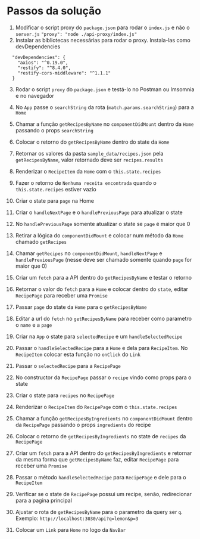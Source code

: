 # Passos da solução

1. Modificar o script proxy do `package.json` para rodar o `index.js` e não o `server.js`
   `"proxy": "node ./api-proxy/index.js"`
2. Instalar as bibliotecas necessárias para rodar o proxy. Instala-las como devDependencies

```
  "devDependencies": {
    "axios": "^0.19.0",
    "restify": "^8.4.0",
    "restify-cors-middleware": "^1.1.1"
  }
```

3. Rodar o script `proxy` do `package.json` e testá-lo no Postman ou Imsomnia e no navegador

4. No `App` passe o `searchString` da rota (`match.params.searchString`) para a `Home`

5. Chamar a função `getRecipesByName` no `componentDidMount` dentro da `Home` passando o props `searchString`

6. Colocar o retorno do `getRecipesByName` dentro do state da `Home`

7. Retornar os valores da pasta `sample_data/recipes.json` pela `getRecipesByName`, valor retornado deve ser `recipes.results`

8. Renderizar o `RecipeItem` da `Home` com o `this.state.recipes`

9. Fazer o retorno de `Nenhuma receita encontrada` quando o `this.state.recipes` estiver vazio

10. Criar o state para `page` na Home

11. Criar o `handleNextPage` e o `handlePreviousPage` para atualizar o state

12. No `handlePreviousPage` somente atualizar o state se `page` é maior que 0

13. Retirar a lógica do `componentDidMount` e colocar num método da `Home` chamado `getRecipes`

14. Chamar `getRecipes` no `componentDidMount`, `handleNextPage` e `handlePreviousPage` (nesse deve ser chamado somente quando `page` for maior que 0)

15. Criar um `fetch` para a API dentro do `getRecipesByName` e testar o retorno

16. Retornar o valor do `fetch` para a `Home` e colocar dentro do `state`, editar `RecipePage` para receber uma `Promise`

17. Passar `page` do state da `Home` para o `getRecipesByName`

18. Editar a url do `fetch` no `getRecipesByName` para receber como parametro o `name` e a `page`

19. Criar na `App` o state para `selectedRecipe` e um `handleSelectedRecipe`

20. Passar o `handleSelectedRecipe` para a `Home` e dela para `RecipeItem`. No `RecipeItem` colocar esta função no `onClick` do `Link`

21. Passar o `selectedRecipe` para a `RecipePage`

22. No constructor da `RecipePage` passar o `recipe` vindo como props para o state

23. Criar o state para `recipes` no `RecipePage`

24. Renderizar o `RecipeItem` do `RecipePage` com o `this.state.recipes`

25. Chamar a função `getRecipesByIngredients` no `componentDidMount` dentro da `RecipePage` passando o props `ingredients` do recipe

26. Colocar o retorno de `getRecipesByIngredients` no state de `recipes` da `RecipePage`

27. Criar um `fetch` para a API dentro do `getRecipesByIngredients` e retornar da mesma forma que `getRecipesByName` faz, editar `RecipePage` para receber uma `Promise`

28. Passar o método `handleSelectedRecipe` para `RecipePage` e dele para o `RecipeItem`

29. Verificar se o state de `RecipePage` possui um recipe, senão, redirecionar para a pagina principal

30. Ajustar o rota de `getRecipesByName` para o parametro da query ser `q`. Exemplo: `http://localhost:3030/api?q=lemon&p=3`

31. Colocar um `Link` para `Home` no logo da `NavBar`
